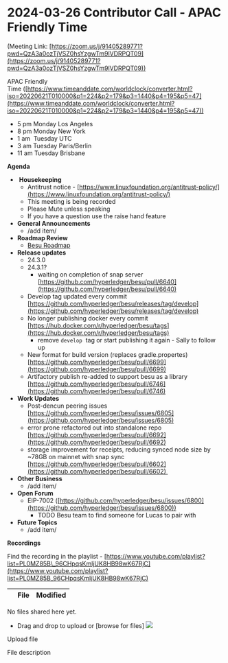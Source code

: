 # 2024-03-26 Contributor Call - APAC Friendly Time

(Meeting Link: ⁨[https://zoom.us/j/91405289771?pwd=QzA3a0ozTjVSZ0hsYzgwTm9lVDRPQT09](https://zoom.us/j/91405289771?pwd=QzA3a0ozTjVSZ0hsYzgwTm9lVDRPQT09))

APAC Friendly Time ([https://www.timeanddate.com/worldclock/converter.html?iso=20220621T010000&p1=224&p2=179&p3=1440&p4=195&p5=47](https://www.timeanddate.com/worldclock/converter.html?iso=20220621T010000&p1=224&p2=179&p3=1440&p4=195&p5=47))

- 5 pm Monday Los Angeles
- 8 pm Monday New York
- 1 am  Tuesday UTC
- 3 am Tuesday Paris/Berlin
- 11 am Tuesday Brisbane

**Agenda**

-  **Housekeeping**
  - Antitrust notice - [https://www.linuxfoundation.org/antitrust-policy/](https://www.linuxfoundation.org/antitrust-policy/)
  - This meeting is being recorded
  - Please Mute unless speaking
  - If you have a question use the raise hand feature
- **General Announcements**
  - /add item/
- **Roadmap Review** 
  - [Besu Roadmap](../../../../besu/besu-roadmap-planning.md)
- **Release updates**
  - 24.3.0
  - 24.3.1?
    - waiting on completion of snap server [https://github.com/hyperledger/besu/pull/6640](https://github.com/hyperledger/besu/pull/6640)
  - Develop tag updated every commit [https://github.com/hyperledger/besu/releases/tag/develop](https://github.com/hyperledger/besu/releases/tag/develop)
  - No longer publishing docker every commit [https://hub.docker.com/r/hyperledger/besu/tags](https://hub.docker.com/r/hyperledger/besu/tags)
    - remove `develop`  tag or start publishing it again - Sally to follow up
  - New format for build version (replaces gradle.propertes) [https://github.com/hyperledger/besu/pull/6699](https://github.com/hyperledger/besu/pull/6699)
  - Artifactory publish re-added to support besu as a library [https://github.com/hyperledger/besu/pull/6746](https://github.com/hyperledger/besu/pull/6746)
- **Work Updates**
  - Post-dencun peering issues [https://github.com/hyperledger/besu/issues/6805](https://github.com/hyperledger/besu/issues/6805)
  - error prone refactored out into standalone repo [https://github.com/hyperledger/besu/pull/6692](https://github.com/hyperledger/besu/pull/6692)
  - storage improvement for receipts, reducing synced node size by ~78GB on mainnet with snap sync [https://github.com/hyperledger/besu/pull/6602](https://github.com/hyperledger/besu/pull/6602) 
- **Other Business**
  - /add item/
- **Open Forum**
  - EIP-7002 ([https://github.com/hyperledger/besu/issues/6800](https://github.com/hyperledger/besu/issues/6800))
    - TODO Besu team to find someone for Lucas to pair with
- **Future Topics**
  - /add item/

  

**Recordings**

Find the recording in the playlist - [https://www.youtube.com/playlist?list=PL0MZ85B\_96CHpqsKmljUK8HB98wK67RjC](https://www.youtube.com/playlist?list=PL0MZ85B_96CHpqsKmljUK8HB98wK67RjC)

   

|     | File | Modified |
| --- | --- | --- |

No files shared here yet.

- Drag and drop to upload or [browse for files] ![](/wiki/images/icons/wait.gif)

Upload file 

File description
